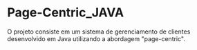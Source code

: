 # Page-Centric_JAVA
O projeto consiste em um sistema de gerenciamento de clientes desenvolvido em Java utilizando a abordagem "page-centric".
